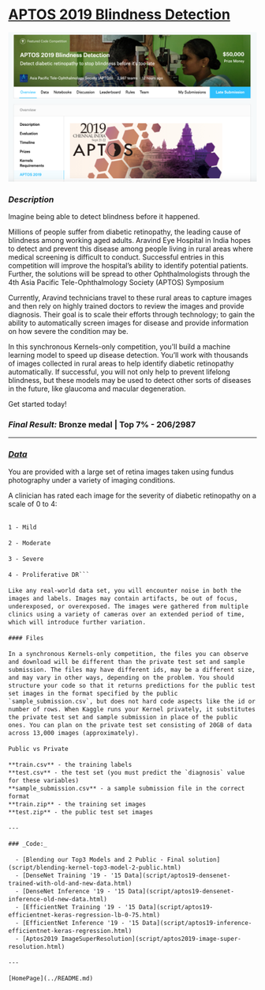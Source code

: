 # [APTOS 2019 Blindness Detection](https://www.kaggle.com/c/aptos2019-blindness-detection/overview/description)

![aptos](img/aptos.png)

### _Description_

Imagine being able to detect blindness before it happened.

Millions of people suffer from diabetic retinopathy, the leading cause of blindness among working aged adults. Aravind Eye Hospital in India hopes to detect and prevent this disease among people living in rural areas where medical screening is difficult to conduct. Successful entries in this competition will improve the hospital’s ability to identify potential patients. Further, the solutions will be spread to other Ophthalmologists through the 4th Asia Pacific Tele-Ophthalmology Society (APTOS) Symposium

Currently, Aravind technicians travel to these rural areas to capture images and then rely on highly trained doctors to review the images and provide diagnosis. Their goal is to scale their efforts through technology; to gain the ability to automatically screen images for disease and provide information on how severe the condition may be.

In this synchronous Kernels-only competition, you'll build a machine learning model to speed up disease detection. You’ll work with thousands of images collected in rural areas to help identify diabetic retinopathy automatically. If successful, you will not only help to prevent lifelong blindness, but these models may be used to detect other sorts of diseases in the future, like glaucoma and macular degeneration.

Get started today!

### _Final Result:_ Bronze medal | Top 7% - 206/2987

---

### _[Data](https://www.kaggle.com/c/aptos2019-blindness-detection/data)_

You are provided with a large set of retina images taken using fundus photography under a variety of imaging conditions.

A clinician has rated each image for the severity of diabetic retinopathy on a scale of 0 to 4:

```0 - No DR

1 - Mild

2 - Moderate

3 - Severe

4 - Proliferative DR```

Like any real-world data set, you will encounter noise in both the images and labels. Images may contain artifacts, be out of focus, underexposed, or overexposed. The images were gathered from multiple clinics using a variety of cameras over an extended period of time, which will introduce further variation.

#### Files

In a synchronous Kernels-only competition, the files you can observe and download will be different than the private test set and sample submission. The files may have different ids, may be a different size, and may vary in other ways, depending on the problem. You should structure your code so that it returns predictions for the public test set images in the format specified by the public `sample_submission.csv`, but does not hard code aspects like the id or number of rows. When Kaggle runs your Kernel privately, it substitutes the private test set and sample submission in place of the public ones. You can plan on the private test set consisting of 20GB of data across 13,000 images (approximately).

Public vs Private

**train.csv** - the training labels
**test.csv** - the test set (you must predict the `diagnosis` value for these variables)
**sample_submission.csv** - a sample submission file in the correct format
**train.zip** - the training set images
**test.zip** - the public test set images

---

### _Code:_

  - [Blending our Top3 Models and 2 Public - Final solution](script/blending-kernel-top3-model-2-public.html)
  - [DenseNet Training '19 - '15 Data](script/aptos19-densenet-trained-with-old-and-new-data.html)
  - [DenseNet Inference '19 - '15 Data](script/aptos19-densenet-inference-old-new-data.html)
  - [EfficientNet Training '19 - '15 Data](script/aptos19-efficientnet-keras-regression-lb-0-75.html)
  - [EfficientNet Inference '19 - '15 Data](script/aptos19-inference-efficientnet-keras-regression.html)
  - [Aptos2019 ImageSuperResolution](script/aptos2019-image-super-resolution.html)

---

[HomePage](../README.md)
